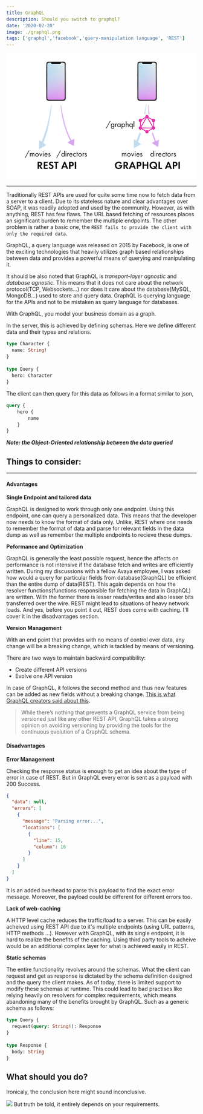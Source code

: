 ```yaml
---
title: GraphQL
description: Should you switch to graphql?
date: '2020-02-20'
image: ./graphql.png
tags: ['graphql','facebook','query-manipulation language', 'REST']
---
```


![Graphql vs Rest](./graphqlvsrest.png)

---

Traditionally REST APIs are used for quite some time now to fetch data from a server to a client. Due to its stateless nature and clear advantages over SOAP, it was readily adopted and used by the community. However, as with anything, REST has few flaws. The URL based fetching of resources places an significant burden to remember the multiple endpoints. The other problem is rather a basic one, the `REST fails to provide the client with only the required data`.

GraphQL, a query language was released on 2015 by Facebook, is one of the exciting technologies that heavily utilizes graph based relationships between data and provides a  powerful means of querying and manipulating it.

It should be also noted that GraphQL is _transport-layer agnostic_ and _database agnostic_. This means that it does not care about the network protocol(TCP, Websockets...) nor does it care about the database(MySQL, MongoDB...) used to store and query data. GraphQL is querying language for the APIs and not to be mistaken as query language for databases.

With GraphQL, you model your business domain as a graph. 

In the server, this is achieved by defining schemas. Here we define different data and their types and relations. 

```graphql
type Character {
  name: String!
}

type Query {
  hero: Character
}
```

The client can then query for this data as follows in a format similar to json, 

```graphql
query {
    hero {
        name
    }
}
```
***Note: the Object-Oriented relationship between the data queried***

**<h2>Things to consider:</h2>**

---

**<h4>Advantages</h4>**

**Single Endpoint and tailored data**

GraphQL is designed to work through only one endpoint. Using this endpoint, one can query a personalized data. This means that the developer now needs to know the format of data only. Unlike, REST where one needs to remember the format of data and parse for relevant fields in the data dump as well as remember the multiple endpoints to recieve these dumps.

**Peformance and Optimization**

GraphQL is generally the least possible request, hence the affects on performance is not intensive if the database fetch and writes are efficiently written. During my discussions with a fellow Avaya employee, I was asked how would a query for particular fields from database(GraphQL) be efficient than the entire dump of data(REST). This again depends on how the resolver functions(functions responsible for fetching the data in GraphQL) are written. With the former there is lesser reads/writes and also lesser bits transferred over the wire. REST might lead to situations of heavy network loads. And yes, before you point it out, REST does come with caching. I'll cover it in the disadvantages section.

**Version Management**

With an end point that provides with no means of control over data, any change will be a breaking change, which is tackled by means of versioning. 

There are two ways to maintain backward compatibility:
* Create different API versions
* Evolve one API version

In case of GraphQL, it follows the second method and thus new features can be added as new fields without a breaking change. [This is what GraphQL creators said about this](https://graphql.org/learn/best-practices/#versioning).

> While there’s nothing that prevents a GraphQL service from being versioned just like any other REST API, GraphQL takes a strong opinion on avoiding versioning by providing the tools for the continuous evolution of a GraphQL schema.

**<h4>Disadvantages</h4>**

**Error Management**

Checking the response status is enough to get an idea about the type of error in case of REST. But in GraphQL every error is sent as a payload with 200 Success.  

```json
{
  "data": null,
  "errors": [
    {
      "message": "Parsing error...",
      "locations": [
        {
          "line": 15,
          "column": 16
        }
      ]
    }
  ]
}
```
It is an added overhead to parse this payload to find the exact error message. Moreover, the payload could be different for different errors too.

**Lack of web-caching**

A HTTP level cache reduces the traffic/load to a server. This can be easily acheived using REST API due to it's multiple endpoints (using URL patterns, HTTP methods ...). However with GraphQL, with its single endpoint, it is hard to realize the benefits of the caching. Using third party tools to acheive would be an additional complex layer for what is achieved easily in REST.

**Static schemas**

The entire functionality revolves around the schemas. What the client can request and get as response is dictated by the schema definition designed and the query the client makes. As of today, there is limited support to modify these schemas at runtime. This could lead to bad practises like relying heavily on resolvers for complex requirements, which means abandoning many of the benefits brought by GraphQL. Such as a generic schema as follows:

```graphql
type Query {
  request(query: String!): Response
}
 
type Response {
  body: String
}
```

**What should you do?**
---
Ironicaly, the conclusion here might sound inconclusive. 

![](dont-know.gif)
But truth be told, it entirely depends on your requirements.